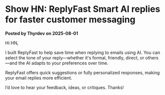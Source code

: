 # Show HN: ReplyFast Smart AI replies for faster customer messaging

**Posted by Thyrdev on 2025-08-01**

Hi HN,

I built ReplyFast to help save time when replying to emails using AI. You can select the tone of your reply—whether it's formal, friendly, direct, or others—and the AI adapts to your preferences over time.

ReplyFast offers quick suggestions or fully personalized responses, making your email replies more efficient.

I’d love to hear your feedback, ideas, or critiques. Thanks!